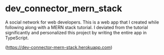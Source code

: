 # dev_connector_mern_stack
A social network for web developers. This is a web app that I created while following along with a MERN stack tutorial. I deviated from the tutorial significantly and personalized this project by writing the entire app in TypeScript.

(https://dev-connector-mern-stack.herokuapp.com)
